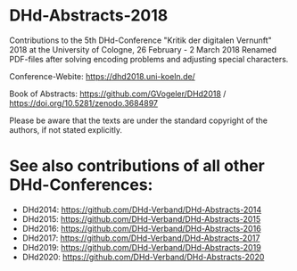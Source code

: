 # DHd-Abstracts-2018

Contributions to the 5th DHd-Conference "Kritik der digitalen Vernunft" 2018 at the University of Cologne, 26 February - 2 March 2018
Renamed PDF-files after solving encoding problems and adjusting special characters.

Conference-Webite: https://dhd2018.uni-koeln.de/

Book of Abstracts: https://github.com/GVogeler/DHd2018 / https://doi.org/10.5281/zenodo.3684897

Please be aware that the texts are under the standard copyright of the authors, if not stated explicitly.


# See also contributions of all other DHd-Conferences:

- DHd2014: https://github.com/DHd-Verband/DHd-Abstracts-2014
- DHd2015: https://github.com/DHd-Verband/DHd-Abstracts-2015
- DHd2016: https://github.com/DHd-Verband/DHd-Abstracts-2016
- DHd2017: https://github.com/DHd-Verband/DHd-Abstracts-2017
- DHd2019: https://github.com/DHd-Verband/DHd-Abstracts-2019
- DHd2020: https://github.com/DHd-Verband/DHd-Abstracts-2020
